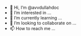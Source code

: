 - 👋 Hi, I’m @avvdullahdoc
- 👀 I’m interested in ...
- 🌱 I’m currently learning ...
- 💞️ I’m looking to collaborate on ...
- 📫 How to reach me ...

<!---
avvdullahdoc/avvdullahdoc is a ✨ special ✨ repository because its `README.md` (this file) appears on your GitHub profile.
You can click the Preview link to take a look at your changes.
--->
